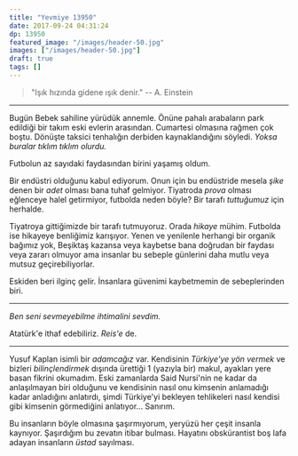 ```yaml
---
title: "Yevmiye 13950"
date: 2017-09-24 04:31:24
dp: 13950
featured_image: "/images/header-50.jpg"
images: ["/images/header-50.jpg"]
draft: true
tags: []
---
```


> "Işık hızında gidene ışık denir." 
> -- A. Einstein

-----

Bugün Bebek sahiline yürüdük annemle. Önüne pahalı arabaların park edildiği bir
takım eski evlerin arasından. Cumartesi olmasına rağmen çok boştu. Dönüşte
taksici tenhalığın derbiden kaynaklandığını söyledi. *Yoksa buralar tıklım
tıklım olurdu.*

Futbolun az sayıdaki faydasından birini yaşamış oldum.

Bir endüstri olduğunu kabul ediyorum. Onun için bu endüstride mesela *şike*
denen bir *adet* olması bana tuhaf gelmiyor. Tiyatroda *prova* olması eğlenceye
halel getirmiyor, futbolda neden böyle? Bir tarafı *tuttuğumuz* için herhalde.

Tiyatroya gittiğimizde bir tarafı tutmuyoruz. Orada *hikaye* mühim. Futbolda ise
hikayeye benliğimiz karışıyor. Yenen ve yenilenle herhangi bir organik bağımız
yok, Beşiktaş kazansa veya kaybetse bana doğrudan bir faydası veya zararı
olmuyor ama insanlar bu sebeple günlerini daha mutlu veya mutsuz
geçirebiliyorlar.

Eskiden beri ilginç gelir. İnsanlara güvenimi kaybetmemin de sebeplerinden biri.

-------

*Ben seni sevmeyebilme ihtimalini sevdim.*

Atatürk'e ithaf edebiliriz. *Reis'e* de. 

--------

Yusuf Kaplan isimli bir *adamcağız* var. Kendisinin *Türkiye'ye yön vermek* ve
bizleri *bilinçlendirmek* dışında ürettiği 1 (yazıyla bir) makul, ayakları yere
basan fikrini okumadım. Eski zamanlarda Said Nursi'nin ne kadar da anlaşılmayan
biri olduğunu ve kendisinin nasıl onu kimsenin anlamadığı kadar anladığını
anlatırdı, şimdi Türkiye'yi bekleyen tehlikeleri nasıl kendisi gibi kimsenin
görmediğini anlatıyor... Sanırım. 

Bu insanların böyle olmasına şaşırmıyorum, yeryüzü her çeşit insanla kaynıyor.
Şaşırdığım bu zevatın itibar bulması. Hayatını obskürantist boş lafa adayan
insanların *üstad* sayılması. 



